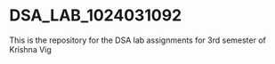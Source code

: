 # DSA_LAB_1024031092
This is the repository for the DSA lab assignments for 3rd semester of Krishna Vig
